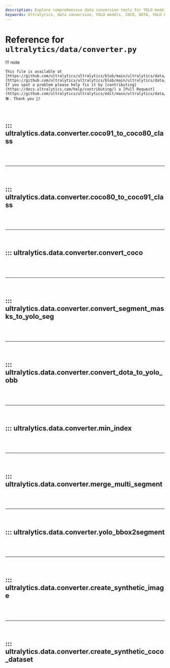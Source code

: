 ```yaml
---
description: Explore comprehensive data conversion tools for YOLO models including COCO, DOTA, and YOLO bbox2segment converters.
keywords: Ultralytics, data conversion, YOLO models, COCO, DOTA, YOLO bbox2segment, machine learning, annotations
---
```


# Reference for `ultralytics/data/converter.py`

!!! note

    This file is available at [https://github.com/ultralytics/ultralytics/blob/main/ultralytics/data/converter.py](https://github.com/ultralytics/ultralytics/blob/main/ultralytics/data/converter.py). If you spot a problem please help fix it by [contributing](https://docs.ultralytics.com/help/contributing/) a [Pull Request](https://github.com/ultralytics/ultralytics/edit/main/ultralytics/data/converter.py) 🛠️. Thank you 🙏!

<br>

## ::: ultralytics.data.converter.coco91_to_coco80_class

<br><br><hr><br>

## ::: ultralytics.data.converter.coco80_to_coco91_class

<br><br><hr><br>

## ::: ultralytics.data.converter.convert_coco

<br><br><hr><br>

## ::: ultralytics.data.converter.convert_segment_masks_to_yolo_seg

<br><br><hr><br>

## ::: ultralytics.data.converter.convert_dota_to_yolo_obb

<br><br><hr><br>

## ::: ultralytics.data.converter.min_index

<br><br><hr><br>

## ::: ultralytics.data.converter.merge_multi_segment

<br><br><hr><br>

## ::: ultralytics.data.converter.yolo_bbox2segment

<br><br><hr><br>

## ::: ultralytics.data.converter.create_synthetic_image

<br><br><hr><br>

## ::: ultralytics.data.converter.create_synthetic_coco_dataset

<br><br>
